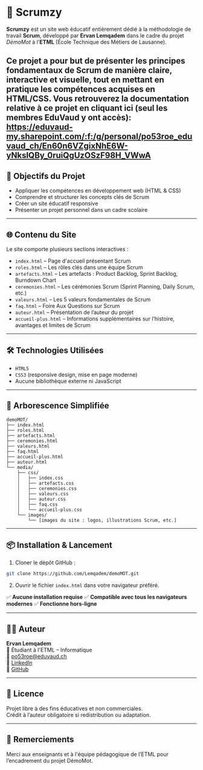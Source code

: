 
# 📘 Scrumzy

**Scrumzy** est un site web éducatif entièrement dédié à la méthodologie de travail **Scrum**, développé par **Ervan Lemqadem** dans le cadre du projet *DémoMot* à l'**ETML** (École Technique des Métiers de Lausanne).

Ce projet a pour but de présenter les principes fondamentaux de Scrum de manière claire, interactive et visuelle, tout en mettant en pratique les compétences acquises en HTML/CSS.
Vous retrouverez la documentation relative à ce projet en cliquant ici (seul les membres EduVaud y ont accès): https://eduvaud-my.sharepoint.com/:f:/g/personal/po53roe_eduvaud_ch/En60n6VZgixNhE6W-yNkslQBy_0ruiQgUzOSzF98H_VWwA     
---

## 🚀 Objectifs du Projet

- Appliquer les compétences en développement web (HTML & CSS)
- Comprendre et structurer les concepts clés de Scrum
- Créer un site éducatif responsive
- Présenter un projet personnel dans un cadre scolaire

---

## 🌐 Contenu du Site

Le site comporte plusieurs sections interactives :

- `index.html` – Page d'accueil présentant Scrum
- `roles.html` – Les rôles clés dans une équipe Scrum
- `artefacts.html` – Les artefacts : Product Backlog, Sprint Backlog, Burndown Chart
- `ceremonies.html` – Les cérémonies Scrum (Sprint Planning, Daily Scrum, etc.)
- `valeurs.html` – Les 5 valeurs fondamentales de Scrum
- `faq.html` – Foire Aux Questions sur Scrum
- `auteur.html` – Présentation de l’auteur du projet
- `accueil-plus.html` – Informations supplémentaires sur l’histoire, avantages et limites de Scrum

---

## 🛠️ Technologies Utilisées

- `HTML5`
- `CSS3` (responsive design, mise en page moderne)
- Aucune bibliothèque externe ni JavaScript

---

## 📁 Arborescence Simplifiée

```
demoMOT/
├── index.html
├── roles.html
├── artefacts.html
├── ceremonies.html
├── valeurs.html
├── faq.html
├── accueil-plus.html
├── auteur.html
└── media/
    ├── css/
    │   ├── index.css
    │   ├── artefacts.css
    │   ├── ceremonies.css
    │   ├── valeurs.css
    │   ├── auteur.css
    │   ├── faq.css
    │   └── accueil-plus.css
    └── images/
        └── [images du site : logos, illustrations Scrum, etc.]
```

---

## 📦 Installation & Lancement

1. Cloner le dépôt GitHub :
```bash
git clone https://github.com/Lemqadem/demoMOT.git
```

2. Ouvrir le fichier `index.html` dans votre navigateur préféré.

✅ **Aucune installation requise**
✅ **Compatible avec tous les navigateurs modernes**
✅ **Fonctionne hors-ligne**

---

## 👨‍💻 Auteur

**Ervan Lemqadem**  
📍 Étudiant à l'ETML – Informatique  
📧 [po53roe@eduvaud.ch](mailto:po53roe@eduvaud.ch)  
🔗 [LinkedIn](https://www.linkedin.com/in/ervan-lemqadem-4573b8356/)  
🐙 [GitHub](https://github.com/Lemqadem)

---

## 📜 Licence

Projet libre à des fins éducatives et non commerciales.  
Crédit à l’auteur obligatoire si redistribution ou adaptation.

---

## 🙏 Remerciements

Merci aux enseignants et à l'équipe pédagogique de l’ETML pour l’encadrement du projet DémoMot.
